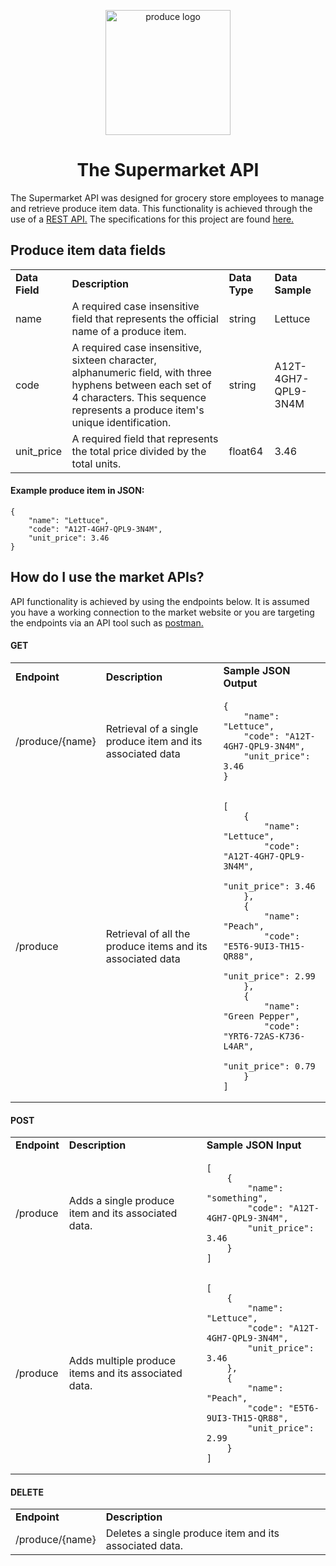 <p align="center">
  <img width="200" src="https://media.istockphoto.com/photos/colorful-vegetables-and-fruits-vegan-food-in-rainbow-colors-picture-id1284690585?s=612x612" alt="produce logo">
</p>
<h1 align="center">The Supermarket API</h1>

<p> The Supermarket API was designed for grocery store employees to manage and retrieve 
produce item data. This functionality is achieved through the use of a <a href="https://www.redhat.com/en/topics/api/what-is-a-rest-api">REST API.</a>
The specifications for this project are found <a href="https://gist.github.com/tomtoday/ef8e8c01582036ce3edc42fee44a3691">here.</a></p>

<h2>Produce item data fields</h2>
<table>
  <tr>
    <td><b>Data Field</b></td>
    <td><b>Description</b></td>
    <td><b>Data Type</b></td>
    <td><b>Data Sample</b></td>
  </tr>
  <tr>
    <td>name</td>
    <td>A required case insensitive field that represents the official name of a produce item.</td>
    <td>string</td>
    <td>Lettuce</td>
  </tr>
  <tr>
    <td>code</td>
    <td> A required case insensitive, sixteen character, alphanumeric field, with three hyphens between each set of 4 characters. 
This sequence represents a produce item's unique identification.</td>
    <td>string</td>
    <td>A12T-4GH7-QPL9-3N4M</td>
  </tr>
  <tr>
    <td>unit_price</td>
    <td>A required field that represents the total price divided by the total units.</td>
    <td>float64</td>
    <td>3.46</td>
  </tr>
</table>

<h4>Example produce item in JSON:</h4>
<pre><code>{
    "name": "Lettuce",
    "code": "A12T-4GH7-QPL9-3N4M",
    "unit_price": 3.46
}</code></pre>

<h2>How do I use the market APIs?</h2>
<p>API functionality is achieved by using the endpoints below. It is assumed you have a working connection 
to the market website or you are targeting the endpoints via an API tool such as <a href="https://www.postman.com/">postman.</a></p>

<h4>GET</h4>
<table>
  <tr>
    <td><b>Endpoint</b></td>
    <td><b>Description</b></td>
    <td><b>Sample JSON Output</b></td>
  </tr>
  <tr></tr>
  <tr>
    <td>/produce/{name}</td>
    <td>Retrieval of a single produce item and its associated data</td>
    <td><pre><code>{
    "name": "Lettuce",
    "code": "A12T-4GH7-QPL9-3N4M",
    "unit_price": 3.46
}</code></pre></td>
  </tr>
  <tr></tr>
  <tr>
    <td>/produce</td>
    <td>Retrieval of all the produce items and its associated data</td>
    <td><pre><code>[
    {
        "name": "Lettuce",
        "code": "A12T-4GH7-QPL9-3N4M",
        "unit_price": 3.46
    },
    {
        "name": "Peach",
        "code": "E5T6-9UI3-TH15-QR88",
        "unit_price": 2.99
    },
    {
        "name": "Green Pepper",
        "code": "YRT6-72AS-K736-L4AR",
        "unit_price": 0.79
    }
]</code></pre></td>
  </tr>
</table>

<h4>POST</h4>
<table>
  <tr>
    <td><b>Endpoint</b></td>
    <td><b>Description</b></td>
    <td><b>Sample JSON Input</b></td>
  </tr>
  <tr></tr>
  <tr>
    <td>/produce</td>
    <td>Adds a single produce item and its associated data.</td>
    <td><pre><code>[
    {
        "name": "something",
        "code": "A12T-4GH7-QPL9-3N4M",
        "unit_price": 3.46
    }
]</code></pre></td>
  </tr>
  <tr></tr>
<tr>
    <td>/produce</td>
    <td>Adds multiple produce items and its associated data.</td>
    <td><pre><code>[
    {
        "name": "Lettuce",
        "code": "A12T-4GH7-QPL9-3N4M",
        "unit_price": 3.46
    },
    {
        "name": "Peach",
        "code": "E5T6-9UI3-TH15-QR88",
        "unit_price": 2.99
    }
]</code></pre></td>
  </tr>
</table>

<h4>DELETE</h4>
<table>
  <tr></tr>
  <tr>
    <td><b>Endpoint</b></td>
    <td><b>Description</b></td>
  </tr>
  <tr>
    <td>/produce/{name}</td>
    <td>Deletes a single produce item and its associated data.</td>
  </tr>
</table>





